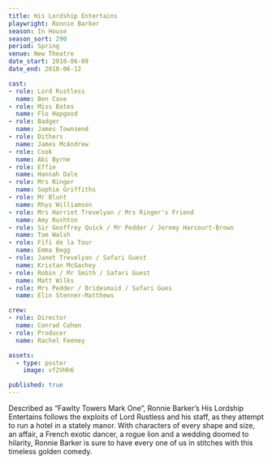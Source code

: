 ```yaml
---
title: His Lordship Entertains
playwright: Ronnie Barker
season: In House
season_sort: 290
period: Spring
venue: New Theatre
date_start: 2010-06-09
date_end: 2010-06-12

cast:
- role: Lord Rustless
  name: Ben Cave
- role: Miss Bates
  name: Flo Hapgood
- role: Badger
  name: James Townsend
- role: Dithers
  name: James McAndrew
- role: Cook
  name: Abi Byrne
- role: Effie
  name: Hannah Dale
- role: Mrs Ringer
  name: Sophie Griffiths
- role: Mr Blunt
  name: Rhys Williamson
- role: Mrs Harriet Trevelyan / Mrs Ringer's Friend
  name: Amy Rushton
- role: Sir Geoffrey Quick / Mr Pedder / Jeremy Harcourt-Brown
  name: Tom Walsh
- role: Fifi de la Tour
  name: Emma Begg
- role: Janet Trevelyan / Safari Guest
  name: Kristan McGachey
- role: Robin / Mr Smith / Safari Guest
  name: Matt Wilks
- role: Mrs Pedder / Bridesmaid / Safari Gues
  name: Elin Stenner-Matthews

crew:
- role: Director
  name: Conrad Cohen
- role: Producer
  name: Rachel Feeney

assets:
  - type: poster
    image: vf2VHh6

published: true
---
```


Described as “Fawlty Towers Mark One”, Ronnie Barker’s His Lordship Entertains follows the exploits of Lord Rustless and his staff, as they attempt to run a hotel in a stately manor. With characters of every shape and size, an affair, a French exotic dancer, a rogue lion and a wedding doomed to hilarity, Ronnie Barker is sure to have every one of us in stitches with this timeless golden comedy.

